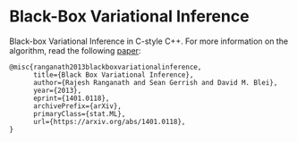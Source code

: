 # Black-Box Variational Inference
Black-box Variational Inference in C-style C++. For more information on the algorithm, read the following [paper](https://arxiv.org/abs/1401.0118):
```
@misc{ranganath2013blackboxvariationalinference,
      title={Black Box Variational Inference}, 
      author={Rajesh Ranganath and Sean Gerrish and David M. Blei},
      year={2013},
      eprint={1401.0118},
      archivePrefix={arXiv},
      primaryClass={stat.ML},
      url={https://arxiv.org/abs/1401.0118}, 
}
```
